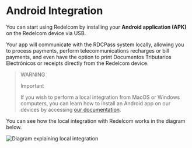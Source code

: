 # Android Integration

You can start using Redelcom by installing your **Android application (APK)** on the Redelcom device via USB.

Your app will communicate with the RDCPass system locally, allowing you to process payments, perform telecommunications recharges or bill payments, and even have the option to print Documentos Tributarios Electrónicos or receipts directly from the Redelcom device.

> WARNING
>
> Important
>
> If you wish to perform a local integration from MacOS or Windows computers, you can learn how to install an Android app on our devices by accessing [our documentation](/developers/en/docs/redelcom/how-tos/install-app-android-macos-windows).

You can see how the local integration with Redelcom works in the diagram below.

</center>

![Diagram explaining local integration](/images/Redelcom/Integrate-via-Android.png)

</center>